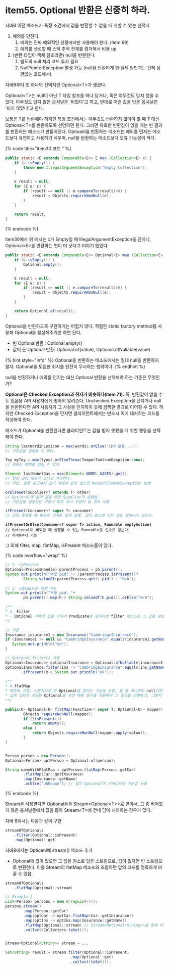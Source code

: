 # item55. Optional 반환은 신중히 하라.

자바8 이전 메소드가 특정 조건에서 값을 반환할 수 없을 때 취할 수 있는 선택지

1. 예외를 던진다.
   1. 예외는 진짜 예외적인 상황에서만 사용해야 한다. (item 69)
   2. 예외를 생성할 때 스택 추적 전체를 캡처해서 비용 up
2. (반환 타입이 객체 참조라면) null을 반환한다.
   1. 별도의 null 처리 코드 추가 필요
   2. NullPointerException 발생 가능 (null을 반환하게 한 실제 원인과는 전혀 상관없는 코드에서)



자바8부터 또 하나의 선택지인 Optional\<T>가 생겼다.&#x20;

Optional\<T>는 null이 아닌 T 타입 참조를 하나 담거나, 혹은 아무것도 담지 않을 수 있다. 아무것도 담지 않은 옵셔널은 '비었다'고 하고, 반대로 어떤 값을 담은 옵셔널은 '비지 않았다'고 한다.

보통은 T를 반환해야 하지만 특정 조건에서는 아무것도 반환하지 않아야 할 때 T 대신 Optional\<T>를 반환하도록 선언하면 된다. 그러면 유효한 반환값이 없을 때는 빈 결과를 반환하는 메소드가 만들어진다. Optioanl을 반환하는 메소드는 예외를 던지는 메소드보다 유연하고 사용하기 쉬우며, null을 반환하는 메소드보다 오류 가능성이 작다.&#x20;



{% code title="item30 코드 " %}
```java
public static <E extends Comparable<E>> E max (Collection<E> c) {
    if (c.isEmpty()) {
        throw new IllegalArgumentException("Empty Collection");
    }
    
    E result = null;
    for (E e: c) {
        if (result == null || e.compareTo(result)>0) {
            result = Objects.requireNonNull(e);
        }
    }
    
    return result;
}
```
{% endcode %}

item30에서 위 예시는 c가 Empty일 때 IllegalArgumentException을 던지니, Optional\<E>를 반환하는 편이 더 낫다고 이야기 했었다.&#x20;



```java
public static <E extends Comparable<E>> Optional<E> max (Collection<E> c) {
    if (c.isEmpty()) {
        Optional.empty();
    }

    E result = null;
    for (E e: c) {
        if (result == null || e.compareTo(result)>0) {
            result = Objects.requireNonNull(e);
        }
    }

    return Optional.of(result);
}
```

Optional을 반환하도록 구현하기는 어렵지 않다. 적절한 static factory method를 사용해 Optional을 생성해주기만 하면 된다.&#x20;

* 빈 Optional반환 :  Optional.empty()
* 값이 든 Optional 반환: Optional.of(value), Optional.ofNullable(value)

{% hint style="info" %}
Optional을 반환하는 메소드에서는 절대 null을 반환하지 말자. Optional을 도입한 취지를 완전히 무시하는 행위이다.
{% endhint %}



null을 반환하거나 예외를 던지는 대신 Optional 반환을 선택해야 하는 기준은 무엇인가?

**Optional은 Checked Exception과 취지가 비슷하다(item 71).** 즉, 반환값이 없을 수도 있음을 API 사용자에게 명확히 알려준다. Unchecked Exception을 던지거나 null을 반환한다면 API 사용자가 그 사실을 인지하지 못해 끔찍한 결과로 이어질 수 있다. 하지만 Checked Exception을 던지면 클라이언트에서는 반드시 이에 대처하는 코드를 작성해야 한다.&#x20;



메소드가 Optional을 반환한다면 클라이언트는 값을 받지 못했을 때 취할 행동을 선택해야 한다.&#x20;

```java
String lastWordInLexicon = max(words).orElse("단어 없음...");
// 기본값을 정해둘 수 있다.
```

```java
Toy myToy = max(tyos).orElseThrow(TemperTantrumExeption::new);
// 원하는 예외를 던질 수 있다
```

```java
Element lastNobelGas = max(Elements.NOBEL_GASES).get();
// 항상 값이 채워져 있다고 가정한다.
// 다만, 잘못 판단해서 값이 채워져 있지 않으면 NoSuchElementException 발생
```

```java
orElseGet(Supplier<? extends T> other)
// Optional에 값이 없을 때만 Supplier가 실행됨.
// 기본값을 설정하는 비용이 아주 커서 부담이 될 경우 사용 
```

```java
ifPresent(Consumer<? super T> consumer)
// 값이 존재할 때 인수로 넘겨준 동작 실행, 값이 없으면 아무 일도 일어나지 않는다.
```

<pre class="language-java"><code class="lang-java"><strong>ifPresentOrElse(Consumer&#x3C;? super T> action, Runnable emptyAction)
</strong>// Optional이 비었을 때 실행할 수 있는 Runnable을 인수로 받는다.
// 자바9부터 가능
</code></pre>

그 외에 filter, map, flatMap, isPresent 메소드들이 있다.&#x20;

{% code overflow="wrap" %}
```java
// 1. isPresent
Optional<ProcessHandle> parentProcess = ph.parent();
System.out.println("부모 pid: "+ (parentProcess.isPresent()? 
        String.valueOf(parentProcess.get().pid() : "N/A");
        
// 2. 1을map으로 대체 가능
System.out.println("부모 pid: "+ 
        ph.parent().map(h-> String.valueOf(h.pid()).orElse("N/A");

/**
* 3. Filter
* - Optional 객체가 값을 가지며 Predicate와 일치하면 filter 메소드는 그 값을 갖는 Optional을 반환, 그렇지 않으면 빈 Optional 객체를 반환
*/

// 기존
Insurance insurance1 = new Insurance("CambridgeInsurance");
if (insurance1 != null && "CambridgeInsurance".equals(insurance1.getName())) {
   System.out.println("ok");
}

// Optional filter() 사용
Optional<Insurance> optionalInsurance = Optional.ofNullable(insurance1);
optionalInsurance.filter(ins -> "CambridgeInsurance".equals(ins.getName()))
       .ifPresent(x-> System.out.println("ok"));
       
/** 
* 4.flatMap
* 평준화 과정: 이론적으로 두 Optional을 합치는 기능을 수행, 둘 중 하나라도 null이면 빈 Optional을 생성
* 값이 있으면 제공된 Optional을 가진 매핑 함수를 적용하여 그 결과를 반환하고, 그렇지 않으면 빈 Optional을 반환
**/

public<U> Optional<U> flatMap(Function<? super T, Optional<U>> mapper) {
        Objects.requireNonNull(mapper);
        if (!isPresent())
            return empty();
        else {
            return Objects.requireNonNull(mapper.apply(value));
        }
}


Person person = new Person();
Optional<Person> optPerson = Optional.of(person);

String nameWithFlatMap = optPerson.flatMap(Person::getCar)
        .flatMap(Car::getInsurance)
        .map(Insurance::getName)
        .orElse("UnKnown"); // 결과 Optional이 비어있으면 기본값 사용
```
{% endcode %}

Stream을 사용한다면 Optional들을 Stream\<Optional\<T>>로 받아서, 그 중 비어있지 않은 옵셔널들에서 값을 뽑아 Stream\<T>에 건네 담아 처리하는 경우가 많다.

자바 8에서는 다음과 같이 구현

```java
streamOfOptionals    
    .filter(Optional::isPresent)
    .map(Optional::get)
```

자바9에서는 Optioanl에 stream() 메소드 추가

* Optional에 값이 있으면 그 값을 원소로 담은 스트림으로, 값이 없다면 빈 스트림으로 변환한다. 이를 Stream의 flatMap 메소드와 조합하면 앞의 코드를 명료하게 바꿀 수 있음.

```java
streamOfOptionals
    .flatMap(Optional::stream)

// Example 1
List<Person> persons = new ArrayList<>();
persons.stream()
        .map(Person::getCar)
        .map(optCar -> optCar.flatMap(Car::getInsurance))
        .map(optIns -> optIns.map(Insurance::getName))
        .flatMap(Optional::stream) // Stream<Optional<String>>을 현재 이름을 포함하는 Stream<String>으로 변환
        .collect(Collectors.toSet());


Stream<Optional<String>> stream = ...

Set<String> result = stream.filter(Optional::isPresent)
                             .map(Optional::get)
                             .collect(toSet());
```

